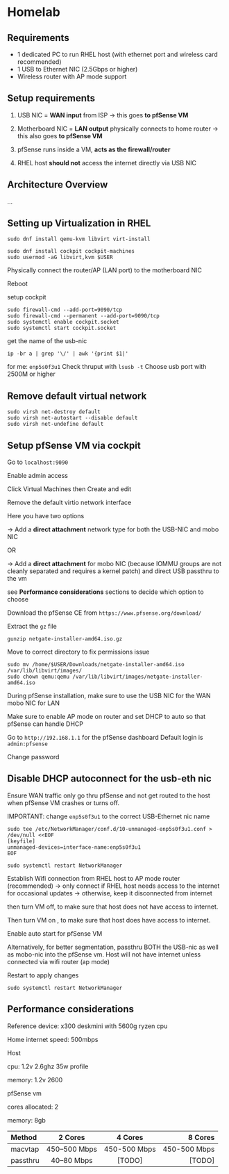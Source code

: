 # Homelab 

## Requirements
- 1 dedicated PC to run RHEL host (with ethernet port and wireless card recommended)
- 1 USB to Ethernet NIC (2.5Gbps or higher)
- Wireless router with AP mode support
  
## Setup requirements
1. USB NIC = **WAN input** from ISP 
  -> this goes **to pfSense VM**
  
2. Motherboard NIC = **LAN output** physically connects to home router
   -> this also goes **to pfSense VM** 

3. pfSense runs inside a VM, **acts as the firewall/router**

4. RHEL host **should not** access the internet directly via USB NIC

## Architecture Overview
...

## Setting up Virtualization in RHEL

```
sudo dnf install qemu-kvm libvirt virt-install
```
```
sudo dnf install cockpit cockpit-machines
sudo usermod -aG libvirt,kvm $USER
```

Physically connect the router/AP (LAN port) to the motherboard NIC

Reboot

setup cockpit
```
sudo firewall-cmd --add-port=9090/tcp
sudo firewall-cmd --permanent --add-port=9090/tcp
sudo systemctl enable cockpit.socket
sudo systemctl start cockpit.socket
```

get the name of the usb-nic

```
ip -br a | grep '\/' | awk '{print $1|'
```

for me: `enp5s0f3u1`
Check thruput with `lsusb -t`
Choose usb port with 2500M or higher

## Remove default virtual network
```
sudo virsh net-destroy default
sudo virsh net-autostart --disable default
sudo virsh net-undefine default
```

## Setup pfSense VM via cockpit

Go to `localhost:9090`

Enable admin access

Click Virtual Machines then Create and edit

Remove the default virtio network interface

Here you have two options

-> Add a **direct attachment**  network type for both the USB-NIC and mobo NIC 

OR

-> Add a **direct attachment** for mobo NIC (because IOMMU groups are not cleanly separated and requires a kernel patch) and direct USB passthru to the vm

see **Performance considerations** sections to decide which option to choose

Download the pfSense CE from `https://www.pfsense.org/download/`

Extract the `gz` file 
```
gunzip netgate-installer-amd64.iso.gz 
```
Move to correct directory to fix permissions issue
```
sudo mv /home/$USER/Downloads/netgate-installer-amd64.iso /var/lib/libvirt/images/
sudo chown qemu:qemu /var/lib/libvirt/images/netgate-installer-amd64.iso

```

During pfSense installation, make sure to use the USB NIC for the WAN mobo NIC for LAN

Make sure to enable AP mode on router and set DHCP to auto so that pfSense can handle DHCP 

Go to `http://192.168.1.1` for the pfSense dashboard
Default login is `admin:pfsense`

Change password

## Disable DHCP autoconnect for the usb-eth nic
Ensure WAN traffic only go thru pfSense and not get routed to the host when pfSense VM crashes or turns off.

IMPORTANT: change `enp5s0f3u1` to the correct USB-Ethernet nic name

```
sudo tee /etc/NetworkManager/conf.d/10-unmanaged-enp5s0f3u1.conf > /dev/null <<EOF
[keyfile]
unmanaged-devices=interface-name:enp5s0f3u1
EOF

sudo systemctl restart NetworkManager
```

Establish Wifi connection from RHEL host to AP mode router (recommended)
-> only connect if RHEL host needs access to the internet for occasional updates
-> otherwise, keep it disconnected from internet

then turn VM off, to make sure that host does not have access to internet. 

Then turn VM on , to make sure that host does have access to internet.

Enable auto start for pfSense VM

Alternatively, for better segmentation, passthru BOTH the USB-nic as well as mobo-nic into the pfSense vm. Host will not have internet unless connected via wifi router (ap mode)

Restart to apply changes
```
sudo systemctl restart NetworkManager
```

## Performance considerations
Reference device: x300 deskmini with 5600g ryzen cpu

Home internet speed: 500mbps

Host 

cpu: 1.2v 2.6ghz 35w profile 

memory: 1.2v 2600


pfSense vm 

cores allocated: 2

memory: 8gb

| Method     | 2 Cores     | 4 Cores      | 8 Cores      |
|:-----------|:-----------:|:------------:|-------------:|
| macvtap    | 450–500 Mbps| 450-500 Mbps | 450-500 Mbps |
| passthru   | 40–80 Mbps  | [TODO]       | [TODO]       |
